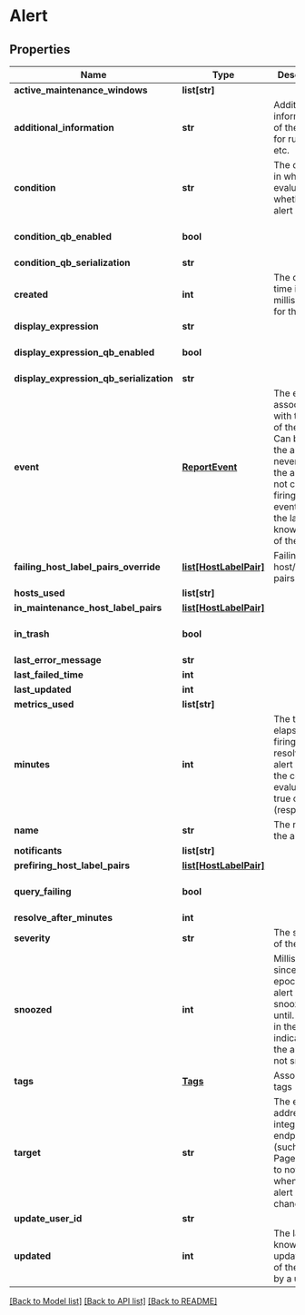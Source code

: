 # Alert

## Properties
Name | Type | Description | Notes
------------ | ------------- | ------------- | -------------
**active_maintenance_windows** | **list[str]** |  | [optional] 
**additional_information** | **str** | Additional information of the alert for runbooks, etc. | [optional] 
**condition** | **str** | The condition in which to evaluate whether the alert is firing | [optional] 
**condition_qb_enabled** | **bool** |  | [optional] [default to False]
**condition_qb_serialization** | **str** |  | [optional] 
**created** | **int** | The creation time in milliseconds for the alert | [optional] 
**display_expression** | **str** |  | [optional] 
**display_expression_qb_enabled** | **bool** |  | [optional] [default to False]
**display_expression_qb_serialization** | **str** |  | [optional] 
**event** | [**ReportEvent**](ReportEvent.md) | The event associated with the firing of the alert. Can be null if the alert has never fired. If the alert is not currently firing, the event holds the last known firing of the alert | [optional] 
**failing_host_label_pairs_override** | [**list[HostLabelPair]**](HostLabelPair.md) | Failing host/metric pairs X | [optional] 
**hosts_used** | **list[str]** |  | [optional] 
**in_maintenance_host_label_pairs** | [**list[HostLabelPair]**](HostLabelPair.md) |  | [optional] 
**in_trash** | **bool** |  | [optional] [default to False]
**last_error_message** | **str** |  | [optional] 
**last_failed_time** | **int** |  | [optional] 
**last_updated** | **int** |  | [optional] 
**metrics_used** | **list[str]** |  | [optional] 
**minutes** | **int** | The time to elapse before firing or resolving the alert when the condition evaluates to true or false (respectively) | [optional] 
**name** | **str** | The name of the alert | [optional] 
**notificants** | **list[str]** |  | [optional] 
**prefiring_host_label_pairs** | [**list[HostLabelPair]**](HostLabelPair.md) |  | [optional] 
**query_failing** | **bool** |  | [optional] [default to False]
**resolve_after_minutes** | **int** |  | [optional] 
**severity** | **str** | The severity of the alert | [optional] 
**snoozed** | **int** | Milliseconds since the epoch the alert is snoozed until. A value in the past indicates that the alert is not snoozed | [optional] 
**tags** | [**Tags**](Tags.md) | Associated tags | [optional] 
**target** | **str** | The email address or integration endpoint (such as PagerDuty) to notify when the alert state changes | [optional] 
**update_user_id** | **str** |  | [optional] 
**updated** | **int** | The last known update time of the alert by a user | [optional] 

[[Back to Model list]](../README.md#documentation-for-models) [[Back to API list]](../README.md#documentation-for-api-endpoints) [[Back to README]](../README.md)


